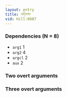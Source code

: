 ```yaml
---
layout: entry
title: འདེབས་
vid: Hill:0887
---
```

### Dependencies (N = 8)
* `arg1` 1
* `arg2` 4
* `argcl` 2
* `aux` 2


### Two overt arguments


### Three overt arguments
